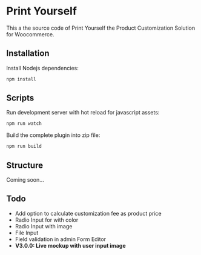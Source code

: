 # Print Yourself

This a the source code of Print Yourself the Product Customization Solution for Woocommerce.

## Installation

Install Nodejs dependencies:
```bash
npm install 
```

## Scripts

Run development server with hot reload for javascript assets:
```bash
npm run watch 
```

Build the complete plugin into zip file:
```bash
npm run build 
```

## Structure

Coming soon...

## Todo

- Add option to calculate customization fee as product price
- Radio Input for with color
- Radio Input with image
- File Input 
- Field validation in admin Form Editor
- **V3.0.0: Live mockup with user input image**
